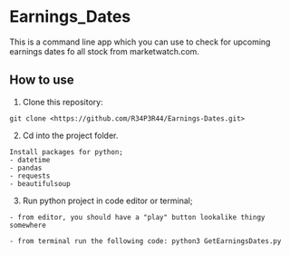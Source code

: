 # Earnings_Dates

This is a command line app which you can use to check for upcoming earnings dates fo all stock from marketwatch.com.

## How to use

1. Clone this repository:

```
git clone <https://github.com/R34P3R44/Earnings-Dates.git>
```

2. Cd into the project folder.

```
Install packages for python;
- datetime
- pandas
- requests
- beautifulsoup
```

3. Run python project in code editor or terminal;

```
- from editor, you should have a "play" button lookalike thingy somewhere

- from terminal run the following code: python3 GetEarningsDates.py
```
